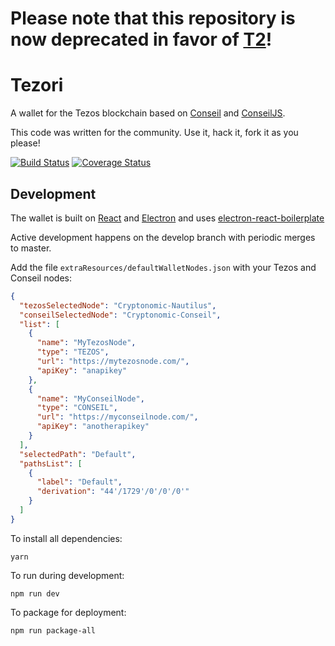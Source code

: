 # Please note that this repository is now deprecated in favor of [T2](https://github.com/Cryptonomic/T2)!

# Tezori

A wallet for the Tezos blockchain based on [Conseil](https://github.com/Cryptonomic/Conseil) and [ConseilJS](https://github.com/Cryptonomic/ConseilJS).

This code was written for the community. Use it, hack it, fork it as you please!

[![Build Status](https://travis-ci.org/Cryptonomic/Tezori.svg?branch=master)](https://travis-ci.org/Cryptonomic/Tezori)
[![Coverage Status](https://coveralls.io/repos/github/Cryptonomic/Tezori/badge.svg?branch=master)](https://coveralls.io/github/Cryptonomic/Tezori?branch=master)

## Development

The wallet is built on [React](https://reactjs.org/) and [Electron](https://electronjs.org/) and uses [electron-react-boilerplate](https://github.com/chentsulin/electron-react-boilerplate)

Active development happens on the develop branch with periodic merges to master.

Add the file `extraResources/defaultWalletNodes.json` with your Tezos and Conseil nodes:

```json
{
  "tezosSelectedNode": "Cryptonomic-Nautilus",
  "conseilSelectedNode": "Cryptonomic-Conseil",
  "list": [
    {
      "name": "MyTezosNode",
      "type": "TEZOS",
      "url": "https://mytezosnode.com/",
      "apiKey": "anapikey"
    },
    {
      "name": "MyConseilNode",
      "type": "CONSEIL",
      "url": "https://myconseilnode.com/",
      "apiKey": "anotherapikey"
    }
  ],
  "selectedPath": "Default",
  "pathsList": [
    {
      "label": "Default",
      "derivation": "44'/1729'/0'/0'/0'"
    }
  ]
}

```

To install all dependencies:

`yarn`

To run during development:

`npm run dev`

To package for deployment:

`npm run package-all`

